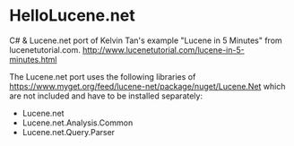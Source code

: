 # HelloLucene.net
C# & Lucene.net port of Kelvin Tan's example "Lucene in 5 Minutes" from lucenetutorial.com.
http://www.lucenetutorial.com/lucene-in-5-minutes.html

The Lucene.net port uses the following libraries of https://www.myget.org/feed/lucene-net/package/nuget/Lucene.Net which are not included and have to be installed separately:
* Lucene.net
* Lucene.net.Analysis.Common
* Lucene.net.Query.Parser
